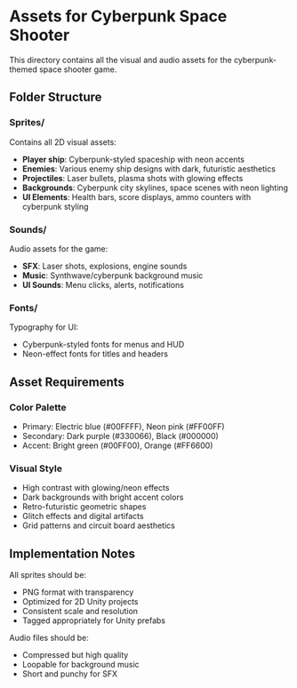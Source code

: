 # Assets for Cyberpunk Space Shooter

This directory contains all the visual and audio assets for the cyberpunk-themed space shooter game.

## Folder Structure

### Sprites/
Contains all 2D visual assets:
- **Player ship**: Cyberpunk-styled spaceship with neon accents
- **Enemies**: Various enemy ship designs with dark, futuristic aesthetics
- **Projectiles**: Laser bullets, plasma shots with glowing effects
- **Backgrounds**: Cyberpunk city skylines, space scenes with neon lighting
- **UI Elements**: Health bars, score displays, ammo counters with cyberpunk styling

### Sounds/
Audio assets for the game:
- **SFX**: Laser shots, explosions, engine sounds
- **Music**: Synthwave/cyberpunk background music
- **UI Sounds**: Menu clicks, alerts, notifications

### Fonts/
Typography for UI:
- Cyberpunk-styled fonts for menus and HUD
- Neon-effect fonts for titles and headers

## Asset Requirements

### Color Palette
- Primary: Electric blue (#00FFFF), Neon pink (#FF00FF)
- Secondary: Dark purple (#330066), Black (#000000)
- Accent: Bright green (#00FF00), Orange (#FF6600)

### Visual Style
- High contrast with glowing/neon effects
- Dark backgrounds with bright accent colors
- Retro-futuristic geometric shapes
- Glitch effects and digital artifacts
- Grid patterns and circuit board aesthetics

## Implementation Notes

All sprites should be:
- PNG format with transparency
- Optimized for 2D Unity projects
- Consistent scale and resolution
- Tagged appropriately for Unity prefabs

Audio files should be:
- Compressed but high quality
- Loopable for background music
- Short and punchy for SFX